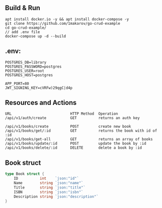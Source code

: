 ## Build & Run

```
apt install docker.io -y && apt install docker-compose -y
git clone https://github.com/1makarov/go-crud-example
cd go-crud-example/
// add .env file
docker-compose up -d --build
```

## .env:

```dotenv
POSTGRES_DB=library
POSTGRES_PASSWORD=postgres
POSTGRES_USER=root
POSTGRES_HOST=postgres

APP_PORT=80
JWT_SIGNING_KEY=cVRFw)29qgC|d4p
```

## Resources and Actions

    URL                           HTTP Method  Operation
    /api/v1/auth/create           GET          returns an auth key

    /api/v1/books/create          POST         create new book
    /api/v1/books/get/:id         GET          returns the book with id of :id
    /api/v1/books/get-all         GET          returns an array of books
    /api/v1/books/update/:id      POST         update the book by :id
    /api/v1/books/delete/:id      DELETE       delete a book by :id



## Book struct
```go
type Book struct {
	ID          int    `json:"id"`
	Name        string `json:"name"`
	Title       string `json:"title"`
	ISBN        string `json:"isbn"`
	Description string `json:"description"`
}
```